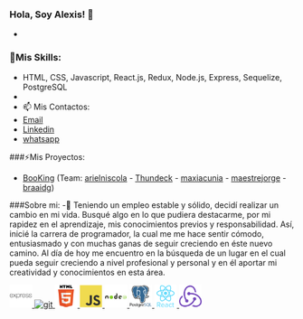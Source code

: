 ### Hola, Soy Alexis! 👋



- 
### 💬Mis Skills: 
- HTML, CSS, Javascript, React.js, Redux, Node.js, Express, Sequelize, PostgreSQL
- 
- 📫 Mis Contactos: 
- [Email](mailto:alexisaraujo530@gmail.com)
- [Linkedin](https://www.linkedin.com/in/alexis-araujo-developer/)
- [whatsapp](https://wa.me/543412207065)

###⚡Mis Proyectos:

- [BooKing](https://deploy-pf.vercel.app) (Team: [arielniscola](https://github.com/arielniscola) - [Thundeck](https://github.com/Thundeck) - [maxiacunia](https://github.com/maxiacunia) - [maestrejorge](https://github.com/maestrejorge) - [braaidg](https://github.com/braaidg))

###Sobre mi:
-📢 Teniendo un empleo estable y sólido, decidí realizar un cambio en mi vida.
Busqué algo en lo que pudiera destacarme, por mi rapidez en el aprendizaje, mis conocimientos previos y responsabilidad.
Así, inicié la carrera de programador, la cual me me hace sentir cómodo, entusiasmado y con muchas ganas de seguir creciendo en éste nuevo camino. 
Al día de hoy me encuentro en la búsqueda de un lugar en el cual pueda seguir creciendo a nivel profesional y personal y en él aportar mi creatividad y conocimientos en esta área.


<a href="https://expressjs.com" target="_blank" rel="noreferrer"><img src="https://raw.githubusercontent.com/devicons/devicon/master/icons/express/express-original-wordmark.svg" alt="express" width="40" height="40"/> </a><a href="https://git-scm.com/" target="_blank" rel="noreferrer"> <img src="https://www.vectorlogo.zone/logos/git-scm/git-scm-icon.svg" alt="git" width="40" height="40"/> </a><a href="https://www.w3.org/html/" target="_blank" rel="noreferrer"> <img src="https://raw.githubusercontent.com/devicons/devicon/master/icons/html5/html5-original-wordmark.svg" alt="html5" width="40" height="40"/> </a><a href="https://developer.mozilla.org/en-US/docs/Web/JavaScript" target="_blank" rel="noreferrer"> <img src="https://raw.githubusercontent.com/devicons/devicon/master/icons/javascript/javascript-original.svg" alt="javascript" width="40" height="40"/> </a><a href="https://nodejs.org" target="_blank" rel="noreferrer"> <img src="https://raw.githubusercontent.com/devicons/devicon/master/icons/nodejs/nodejs-original-wordmark.svg" alt="nodejs" width="40" height="40"/> </a><a href="https://www.postgresql.org" target="_blank" rel="noreferrer"> <img src="https://raw.githubusercontent.com/devicons/devicon/master/icons/postgresql/postgresql-original-wordmark.svg" alt="postgresql" width="40" height="40"/> </a><a href="https://reactjs.org/" target="_blank" rel="noreferrer"> <img src="https://raw.githubusercontent.com/devicons/devicon/master/icons/react/react-original-wordmark.svg" alt="react" width="40" height="40"/> </a><a href="https://redux.js.org" target="_blank" rel="noreferrer"> <img src="https://raw.githubusercontent.com/devicons/devicon/master/icons/redux/redux-original.svg" alt="redux" width="40" height="40"/> </a>
<!--
**AlexisAraujo530/AlexisAraujo530** is a ✨ _special_ ✨ repository because its `README.md` (this file) appears on your GitHub profile.

Here are some ideas to get you started:

- 🔭 I’m currently working on ...
- 🌱 I’m currently learning ...
- 👯 I’m looking to collaborate on ...
- 🤔 I’m looking for help with ...
- 💬 Ask me about ...
- 📫 How to reach me: ...
- 😄 Pronouns: ...
- ⚡ Fun fact: ...
-->
